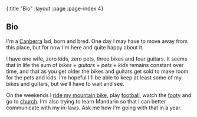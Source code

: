 {:title "Bio"
 :layout :page
 :page-index 4}

## Bio

I'm a [Canberra](http://en.wikipedia.org/wiki/Canberra) lad, born and
bred. One day I may have to move away from this place, but for now I'm
here and quite happy about it.

I have one wife, zero kids, zero pets, three bikes and four guitars. It
seems that in life the sum of *bikes* + *guitars* + *pets* + *kids*
remains constant over time, and that as you get older the bikes and
guitars get sold to make room for the pets and kids. I'm hopeful I'll be
able to keep at least some of my bikes and guitars, but we'll have to
wait and see.

On the weekends I [ride my mountain bike](http://ridecanberra.com.au),
play [football](http://www.capitalfootball.com.au), watch the
[footy](http://www.hawthornfc.com.au) and go to
[church](http://crossroads.asn.au). I'm also trying to learn Mandarin so
that I can better communicate with my in-laws. Ask me how I'm going with
that in a year.

